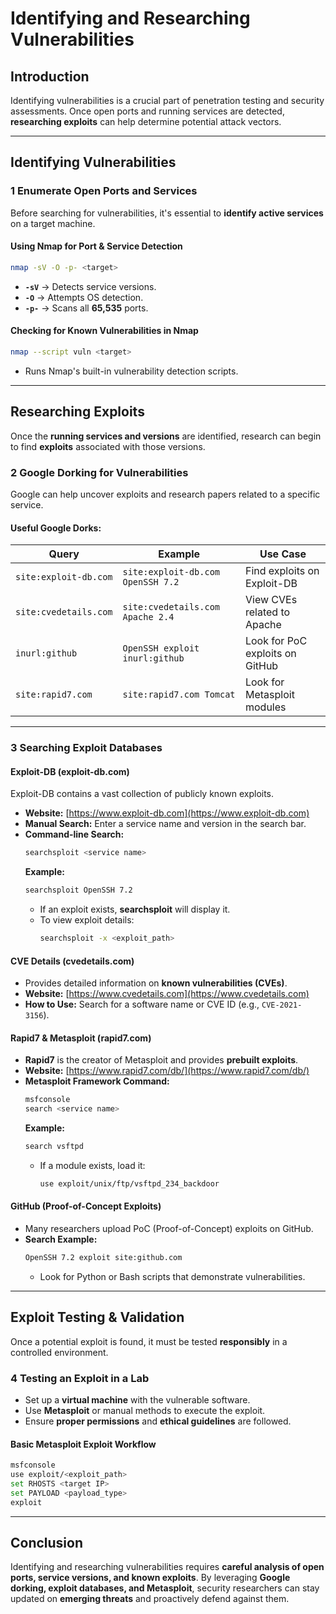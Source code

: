 # Identifying and Researching Vulnerabilities

##  Introduction
Identifying vulnerabilities is a crucial part of penetration testing and security assessments. Once open ports and running services are detected, **researching exploits** can help determine potential attack vectors.

---

##  Identifying Vulnerabilities
### **1️ Enumerate Open Ports and Services**
Before searching for vulnerabilities, it's essential to **identify active services** on a target machine.

#### **Using Nmap for Port & Service Detection**
```bash
nmap -sV -O -p- <target>
```
- **`-sV`** → Detects service versions.
- **`-O`** → Attempts OS detection.
- **`-p-`** → Scans all **65,535** ports.

#### **Checking for Known Vulnerabilities in Nmap**
```bash
nmap --script vuln <target>
```
- Runs Nmap's built-in vulnerability detection scripts.

---

##  Researching Exploits
Once the **running services and versions** are identified, research can begin to find **exploits** associated with those versions.

### **2️ Google Dorking for Vulnerabilities**
Google can help uncover exploits and research papers related to a specific service.
#### **Useful Google Dorks:**
| Query | Example | Use Case |
|------------|----------------------------------|----------------------------------|
| `site:exploit-db.com` | `site:exploit-db.com OpenSSH 7.2` | Find exploits on Exploit-DB |
| `site:cvedetails.com` | `site:cvedetails.com Apache 2.4` | View CVEs related to Apache |
| `inurl:github` | `OpenSSH exploit inurl:github` | Look for PoC exploits on GitHub |
| `site:rapid7.com` | `site:rapid7.com Tomcat` | Look for Metasploit modules |

---

### **3️ Searching Exploit Databases**
#### **Exploit-DB (exploit-db.com)**
Exploit-DB contains a vast collection of publicly known exploits.
- **Website:** [https://www.exploit-db.com](https://www.exploit-db.com)
- **Manual Search:** Enter a service name and version in the search bar.
- **Command-line Search:**
  ```bash
  searchsploit <service name>
  ```
  **Example:**
  ```bash
  searchsploit OpenSSH 7.2
  ```
  - If an exploit exists, **searchsploit** will display it.
  - To view exploit details:
    ```bash
    searchsploit -x <exploit_path>
    ```

#### **CVE Details (cvedetails.com)**
- Provides detailed information on **known vulnerabilities (CVEs)**.
- **Website:** [https://www.cvedetails.com](https://www.cvedetails.com)
- **How to Use:** Search for a software name or CVE ID (e.g., `CVE-2021-3156`).

#### **Rapid7 & Metasploit (rapid7.com)**
- **Rapid7** is the creator of Metasploit and provides **prebuilt exploits**.
- **Website:** [https://www.rapid7.com/db/](https://www.rapid7.com/db/)
- **Metasploit Framework Command:**
  ```bash
  msfconsole
  search <service name>
  ```
  **Example:**
  ```bash
  search vsftpd
  ```
  - If a module exists, load it:
    ```bash
    use exploit/unix/ftp/vsftpd_234_backdoor
    ```

#### **GitHub (Proof-of-Concept Exploits)**
- Many researchers upload PoC (Proof-of-Concept) exploits on GitHub.
- **Search Example:**
  ```bash
  OpenSSH 7.2 exploit site:github.com
  ```
  - Look for Python or Bash scripts that demonstrate vulnerabilities.

---

##  Exploit Testing & Validation
Once a potential exploit is found, it must be tested **responsibly** in a controlled environment.

### **4️ Testing an Exploit in a Lab**
- Set up a **virtual machine** with the vulnerable software.
- Use **Metasploit** or manual methods to execute the exploit.
- Ensure **proper permissions** and **ethical guidelines** are followed.

#### **Basic Metasploit Exploit Workflow**
```bash
msfconsole
use exploit/<exploit_path>
set RHOSTS <target IP>
set PAYLOAD <payload_type>
exploit
```

---

##  Conclusion
Identifying and researching vulnerabilities requires **careful analysis of open ports, service versions, and known exploits**. By leveraging **Google dorking, exploit databases, and Metasploit**, security researchers can stay updated on **emerging threats** and proactively defend against them.


